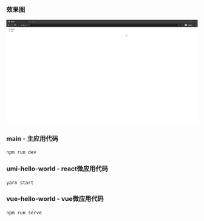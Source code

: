 ### 效果图
![项目演示](https://github.com/Ans1998/qiankun-demo/blob/main/3HW5nWKU9N.gif?raw=true)

### main - 主应用代码
```
npm run dev
```

### umi-hello-world - react微应用代码
```
yarn start
```

### vue-hello-world - vue微应用代码
```
npm run serve
```